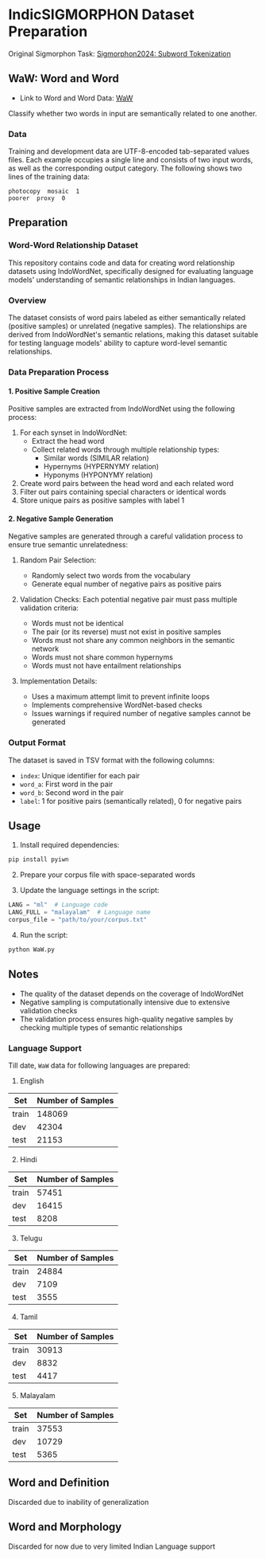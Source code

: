 # IndicSIGMORPHON Dataset Preparation

Original Sigmorphon Task: [Sigmorphon2024: Subword Tokenization](https://github.com/sigmorphon/2024TokenST)

## WaW: Word and Word

+ Link to Word and Word Data: [WaW](https://github.com/SakethReddyVemula/IndicSigmorphon-Dataset/tree/main/Final_Dataset)

Classify whether two words in input are semantically related to one another.

### Data
Training and development data are UTF-8-encoded tab-separated values files. Each example occupies a single line and consists of two input words, as well as the corresponding output category. The following shows two lines of the training data:
    
    photocopy  mosaic  1
    poorer  proxy  0

## Preparation

### Word-Word Relationship Dataset

This repository contains code and data for creating word relationship datasets using IndoWordNet, specifically designed for evaluating language models' understanding of semantic relationships in Indian languages.

### Overview

The dataset consists of word pairs labeled as either semantically related (positive samples) or unrelated (negative samples). The relationships are derived from IndoWordNet's semantic relations, making this dataset suitable for testing language models' ability to capture word-level semantic relationships.

### Data Preparation Process

#### 1. Positive Sample Creation
Positive samples are extracted from IndoWordNet using the following process:
1. For each synset in IndoWordNet:
   - Extract the head word
   - Collect related words through multiple relationship types:
     - Similar words (SIMILAR relation)
     - Hypernyms (HYPERNYMY relation)
     - Hyponyms (HYPONYMY relation)
2. Create word pairs between the head word and each related word
3. Filter out pairs containing special characters or identical words
4. Store unique pairs as positive samples with label 1

#### 2. Negative Sample Generation
Negative samples are generated through a careful validation process to ensure true semantic unrelatedness:

1. Random Pair Selection:
   - Randomly select two words from the vocabulary
   - Generate equal number of negative pairs as positive pairs

2. Validation Checks:
   Each potential negative pair must pass multiple validation criteria:
   - Words must not be identical
   - The pair (or its reverse) must not exist in positive samples
   - Words must not share any common neighbors in the semantic network
   - Words must not share common hypernyms
   - Words must not have entailment relationships

3. Implementation Details:
   - Uses a maximum attempt limit to prevent infinite loops
   - Implements comprehensive WordNet-based checks
   - Issues warnings if required number of negative samples cannot be generated

### Output Format

The dataset is saved in TSV format with the following columns:
- `index`: Unique identifier for each pair
- `word_a`: First word in the pair
- `word_b`: Second word in the pair
- `label`: 1 for positive pairs (semantically related), 0 for negative pairs

## Usage

1. Install required dependencies:
```bash
pip install pyiwn
```

2. Prepare your corpus file with space-separated words

3. Update the language settings in the script:
```python
LANG = "ml"  # Language code
LANG_FULL = "malayalam"  # Language name
corpus_file = "path/to/your/corpus.txt"
```

4. Run the script:
```bash
python WaW.py
```

## Notes
- The quality of the dataset depends on the coverage of IndoWordNet
- Negative sampling is computationally intensive due to extensive validation checks
- The validation process ensures high-quality negative samples by checking multiple types of semantic relationships

### Language Support

Till date, `WaW` data for following languages are prepared:
1. English

|   Set                |   Number of Samples  |
|------------------------|-------------------|
|   train  |   148069           |
|   dev      |   42304           |
|   test      |   21153           |

2. Hindi

|   Set                |   Number of Samples  |
|------------------------|-------------------|
|   train  |   57451           |
|   dev      |   16415           |
|   test      |   8208           |

3. Telugu

|   Set                |   Number of Samples  |
|------------------------|-------------------|
|   train  |   24884           |
|   dev      |   7109           |
|   test      |   3555           |
4. Tamil

|   Set                |   Number of Samples  |
|------------------------|-------------------|
|   train  |   30913           |
|   dev      |   8832           |
|   test      |   4417           |
5. Malayalam

|   Set                |   Number of Samples  |
|------------------------|-------------------|
|   train  |   37553           |
|   dev      |   10729           |
|   test      |   5365           |

## Word and Definition

Discarded due to inability of generalization

## Word and Morphology

Discarded for now due to very limited Indian Language support